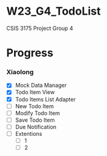# W23_G4_TodoList
CSIS 3175 Project Group 4

# Progress
### Xiaolong
- [x] Mock Data Manager
- [x] Todo Item View 
- [x] Todo Items List Adapter
- [ ] New Todo Item
- [ ] Modify Todo Item 
- [ ] Save Todo Item
- [ ] Due Notification
- [ ] Extentions
  - [ ] 1
  - [ ] 2